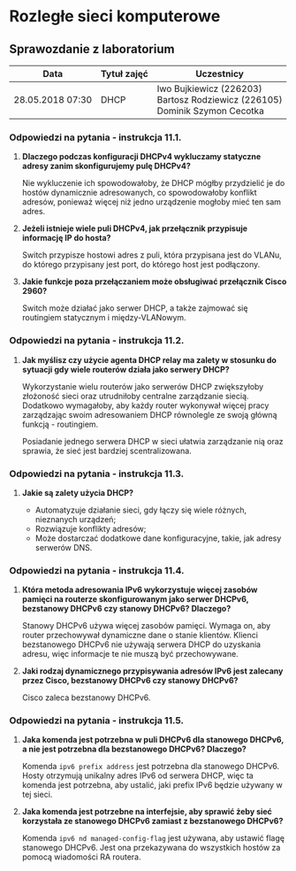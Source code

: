 # Rozległe sieci komputerowe

## Sprawozdanie z laboratorium

Data				| Tytuł zajęć												| Uczestnicy				
--------------------|-----------------------------------------------------------|---------------------------
28.05.2018 07:30	| DHCP														| Iwo Bujkiewicz (226203)<br />Bartosz Rodziewicz (226105)<br />Dominik Szymon Cecotka

### Odpowiedzi na pytania - instrukcja 11.1.

1. **Dlaczego podczas konfiguracji DHCPv4 wykluczamy statyczne adresy zanim skonfigurujemy pulę DHCPv4?**
	
	Nie wykluczenie ich spowodowałoby, że DHCP mógłby przydzielić je do hostów dynamicznie adresowanych, co spowodowałoby konflikt adresów, ponieważ więcej niż jedno urządzenie mogłoby mieć ten sam adres.
	
1. **Jeżeli istnieje wiele puli DHCPv4, jak przełącznik przypisuje informację IP do hosta?**
	
	Switch przypisze hostowi adres z puli, która przypisana jest do VLANu, do którego przypisany jest port, do którego host jest podłączony.
	
1. **Jakie funkcje poza przełączaniem może obsługiwać przełącznik Cisco 2960?**
	
	Switch może działać jako serwer DHCP, a także zajmować się routingiem statycznym i między-VLANowym.
	
### Odpowiedzi na pytania - instrukcja 11.2.

1. **Jak myślisz czy użycie agenta DHCP relay ma zalety w stosunku do sytuacji gdy wiele routerów działa jako serwery DHCP?**
	
	Wykorzystanie wielu routerów jako serwerów DHCP zwiększyłoby złożoność sieci oraz utrudniłoby centralne zarządzanie siecią. Dodatkowo wymagałoby, aby każdy router wykonywał więcej pracy zarządzając swoim adresowaniem DHCP równolegle ze swoją główną funkcją - routingiem.
	
	Posiadanie jednego serwera DHCP w sieci ułatwia zarządzanie nią oraz sprawia, że sieć jest bardziej scentralizowana.
	
### Odpowiedzi na pytania - instrukcja 11.3.

1. **Jakie są zalety użycia DHCP?**
	
	* Automatyzuje działanie sieci, gdy łączy się wiele różnych, nieznanych urządzeń;
	* Rozwiązuje konflikty adresów;
	* Może dostarczać dodatkowe dane konfiguracyjne, takie, jak adresy serwerów DNS.
	

<div class="page-break"></div>

### Odpowiedzi na pytania - instrukcja 11.4.

1. **Która metoda adresowania IPv6 wykorzystuje więcej zasobów pamięci na routerze skonfigurowanym jako serwer DHCPv6, bezstanowy DHCPv6 czy stanowy DHCPv6? Dlaczego?**
	
	Stanowy DHCPv6 używa więcej zasobów pamięci. Wymaga on, aby router przechowywał dynamiczne dane o stanie klientów. Klienci bezstanowego DHCPv6 nie używają serwera DHCP do uzyskania adresu, więc informacje te nie muszą być przechowywane.
	
1. **Jaki rodzaj dynamicznego przypisywania adresów IPv6 jest zalecany przez Cisco, bezstanowy DHCPv6 czy stanowy DHCPv6?**
	
	Cisco zaleca bezstanowy DHCPv6.
	
### Odpowiedzi na pytania - instrukcja 11.5.

1. **Jaka komenda jest potrzebna w puli DHCPv6 dla stanowego DHCPv6, a nie jest potrzebna dla bezstanowego DHCPv6? Dlaczego?**
	
	Komenda `ipv6 prefix address` jest potrzebna dla stanowego DHCPv6. Hosty otrzymują unikalny adres IPv6 od serwera DHCP, więc ta komenda jest potrzebna, aby ustalić, jaki prefix IPv6 będzie używany w tej sieci.
	
1. **Jaka komenda jest potrzebne na interfejsie, aby sprawić żeby sieć korzystała ze stanowego DHCPv6 zamiast z bezstanowego DHCPv6?**
	
	Komenda `ipv6 nd managed-config-flag` jest używana, aby ustawić flagę stanowego DHCPv6. Jest ona przekazywana do wszystkich hostów za pomocą wiadomości RA routera.
	
